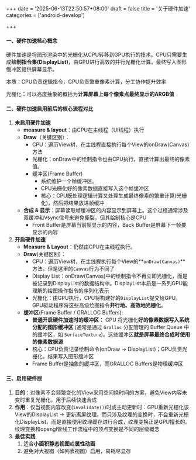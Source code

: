 +++
date = '2025-06-13T22:50:57+08:00'
draft = false
title = '关于硬件加速'
categories = ['android-develop']

+++

#### 一、硬件加速核心概念

硬件加速是将图形渲染中的光栅化从CPU转移到GPU执行的技术。CPU只需要生成**绘制指令集(DisplayList)**，由GPU进行高效的并行光栅化计算，最终写入图形缓冲区提供屏幕显示。

本质：CPU负责逻辑指令，GPU负责繁重像素计算，分工协作提升效率

光栅化：可以高度抽象的概括为**计算屏幕上每个像素点最终显示的ARGB值**

#### 二、硬件加速启用前后的核心流程对比

1. **未启用硬件加速**
   * **measure & layout**：由CPU在主线程（UI线程）执行
   * **Draw**（关键区别）：
     * CPU：遍历View树，在主线程直接执行每个View的onDraw(Canvas)方法
     * 光栅化：onDraw中的绘制指令也由CPU执行，直接计算出最终的像素值。
     * 缓冲区(Frame Buffer)
       * 系统维护一个帧缓冲区。
       * CPU光栅化好的像素数据直接写入这个帧缓冲区
       * 核心：CPU既处理逻辑计算又处理生成最终像素的繁重计算(光栅化)，然后把结果放进帧缓冲
   * **合成 & 显示**：屏幕读取帧缓冲区的内容显示到屏幕上。这个过程通常涉及双缓冲和Vsync信号来避免撕裂，但其绘制核心是CPU
     * Front Buffer是屏幕当前帧显示的内容，Back Buffer是屏幕下一帧要显示的内容
2. **开启硬件加速**
   * **Measure & Layout**：仍然由CPU在主线程执行。
   * **Draw**(关键区别)： 
     * CPU：遍历View树，在主线程执行每个View的**`onDraw(Canvas)`**方法。但是这里的`Canvas`行为不同了
     * Display List：onDraw(Canvas)中的绘制指令不再立即光栅化，而是被记录到DisplayList的数据结构中。DisplayList本质是一系列GPU能理解的绘图操作指令的序列化表示
     * 光栅化：由GPU执行，CPU将构建好的`DisplayList`提交给GPU。GPU驱动程序将这些高级绘图指令**并行地、高效地光栅化**。
   * **缓冲区**(Frame Buffer / GRALLOC Buffers):
     * **普通开启硬件加速时的缓冲区：** GPU 将光栅化**好的像素数据写入系统分配的图形缓冲区** (通常是通过 `Gralloc` 分配管理的 Buffer Queue 中的缓冲区，如 `SurfaceTexture`)。这些缓冲区**就是屏幕最终合成时使用的像素数据源**
     * 核心：CPU负责记录绘制命令(onDraw -> DisplayList)；GPU负责光栅化，结果写入图形缓冲区
     * Frame Buffer是抽象的缓冲区，而GRALLOC Buffers是物理缓冲区

#### 三、启用硬件层

1. **目的**：对像素不会频繁变化的View采用空间换时间的方案，避免View内容未变时重复光栅化，用于后续快速合成
2. **作用**：仅当视图内容改变(`invalidate()`)时或主动更新时：GPU重新光栅化该View的DisplayList -> 更新离屏纹理。而只涉及纹理的变换时，不会重新光栅化DisplayList，而是直接使用纹理缓存进行合成，纹理变换正是GPU擅长的。纹理变换和opengl管线工作流程中的顶点变换是不同的层级概念
3. **最佳实践**
   1. 适合**小面积静态视图**或**属性动画**
   2. 避免对大视图（如列表视图）启用，易耗尽显存

